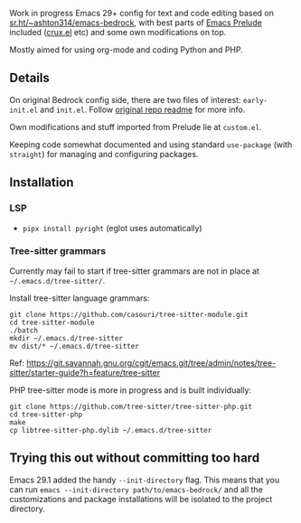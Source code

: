 Work in progress Emacs 29+ config for text and code editing based on [sr.ht/~ashton314/emacs-bedrock](https://sr.ht/~ashton314/emacs-bedrock/), with best parts of [Emacs Prelude](https://github.com/bbatsov/prelude) included ([crux.el](https://github.com/bbatsov/crux) etc) and some own modifications on top.

Mostly aimed for using org-mode and coding Python and PHP.

## Details

On original Bedrock config side, there are two files of interest: `early-init.el` and `init.el`. Follow [original repo readme](https://sr.ht/~ashton314/emacs-bedrock/) for more info.

Own modifications and stuff imported from Prelude lie at `custom.el`.

Keeping code somewhat documented and using standard `use-package` (with `straight`) for managing and configuring packages.
## Installation
### LSP

- `pipx install pyright` (eglot uses automatically)

### Tree-sitter grammars

Currently may fail to start if tree-sitter grammars are not in place at `~/.emacs.d/tree-sitter/`.

Install tree-sitter language grammars:

```
git clone https://github.com/casouri/tree-sitter-module.git
cd tree-sitter-module
./batch
mkdir ~/.emacs.d/tree-sitter
mv dist/* ~/.emacs.d/tree-sitter

```

Ref: https://git.savannah.gnu.org/cgit/emacs.git/tree/admin/notes/tree-sitter/starter-guide?h=feature/tree-sitter


PHP tree-sitter mode is more in progress and is built individually:

```
git clone https://github.com/tree-sitter/tree-sitter-php.git
cd tree-sitter-php
make
cp libtree-sitter-php.dylib ~/.emacs.d/tree-sitter
```


## Trying this out without committing too hard

Emacs 29.1 added the handy `--init-directory` flag. This means that you can run `emacs --init-directory path/to/emacs-bedrock/` and all the customizations and package installations will be isolated to the project directory. 

